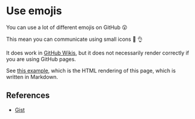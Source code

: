 # Use emojis

You can use a lot of different emojis on GitHub :astonished:

This mean you can communicate using small icons :lollipop: :ok_hand:

It does work in [GitHub Wikis](https://github.com/jonasbn/til/wiki), but it
does not necessarily render correctly if you are using GitHub pages.

See [this example](http://jonasbn.github.io/til/github/use_emojis.html), which is the HTML rendering of this page, which is written in Markdown.

## References

- [Gist](https://gist.github.com/rxaviers/7360908)
